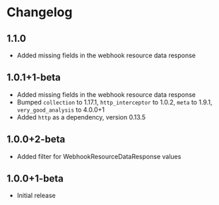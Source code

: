 # Changelog

## 1.1.0

* Added missing fields in the webhook resource data response

## 1.0.1+1-beta

* Added missing fields in the webhook resource data response
* Bumped `collection` to 1.17.1, `http_interceptor` to 1.0.2, `meta` to 1.9.1, `very_good_analysis` to 4.0.0+1
* Added `http` as a dependency, version 0.13.5

## 1.0.0+2-beta

* Added filter for WebhookResourceDataResponse values

## 1.0.0+1-beta

* Initial release
